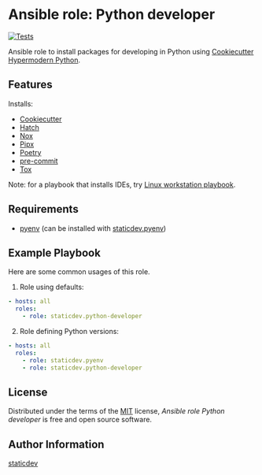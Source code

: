 # Ansible role: Python developer

[![Tests](https://github.com/staticdev/ansible-role-python-developer/workflows/Tests/badge.svg)][tests]

[tests]: https://github.com/staticdev/ansible-role-python-developer/actions?workflow=Tests

Ansible role to install packages for developing in Python using [Cookiecutter Hypermodern Python].

## Features

Installs:

- [Cookiecutter]
- [Hatch]
- [Nox]
- [Pipx]
- [Poetry]
- [pre-commit]
- [Tox]

Note: for a playbook that installs IDEs, try [Linux workstation playbook].

## Requirements

- [pyenv] (can be installed with [staticdev.pyenv])

## Example Playbook

Here are some common usages of this role.

1. Role using defaults:

```yaml
- hosts: all
  roles:
    - role: staticdev.python-developer
```

2. Role defining Python versions:

```yaml
- hosts: all
  roles:
    - role: staticdev.pyenv
    - role: staticdev.python-developer
```

## License

Distributed under the terms of the [MIT] license,
_Ansible role Python developer_ is free and open source software.

## Author Information

[staticdev]

[cookiecutter]: https://github.com/audreyr/cookiecutter
[cookiecutter hypermodern python]: https://github.com/cjolowicz/cookiecutter-hypermodern-python
[hatch]: https://hatch.pypa.io
[linux workstation playbook]: https://github.com/staticdev/linux-workstation-playbook
[mit]: https://opensource.org/licenses/MIT
[nox]: https://nox.thea.codes/
[pipx]: https://pypa.github.io/pipx/
[poetry]: https://python-poetry.org/
[pre-commit]: https://pre-commit.com/
[pyenv]: https://github.com/pyenv/pyenv
[staticdev]: https://github.com/staticdev
[staticdev.pyenv]: https://galaxy.ansible.com/staticdev/pyenv
[tox]: https://tox.wiki/en/latest/
